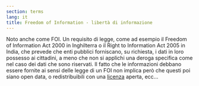 ```yaml
---
section: terms
lang: it
title: Freedom of Information - libertà di informazione
---
```


Noto anche come FOI. Un requisito di legge, come ad esempio il Freedom of Information Act 2000 in Inghilterra o il Right to Information Act 2005 in India, che prevede che enti pubblici forniscano, su richiesta, i dati in loro possesso ai cittadini, a meno che non si applichi una deroga specifica come nel caso dei dati che sono riservati. Il fatto che le informazioni debbano essere fornite ai sensi delle legge di un FOI non implica però che questi poi siano open data, o redistribuibili con una [licenza](/glossary/it/licence/) aperta, ecc...
